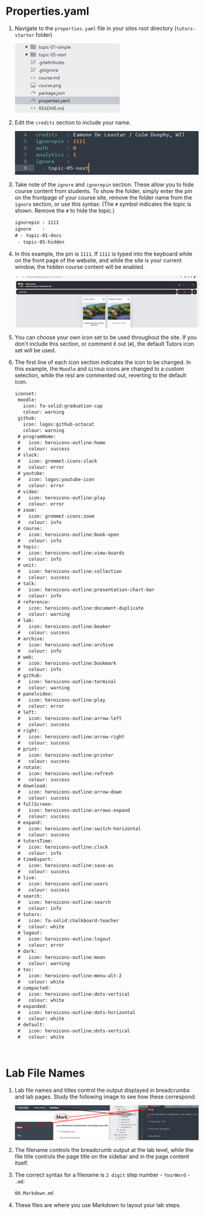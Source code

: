 # Properties.yaml

1. Navigate to the `properties.yaml` file in your sites root directory (`tutors-starter` folder)

    ![Properties](img/properties.png)

2. Edit the `credits` section to include your name.

    ![Credits](img/filecontent.png)

3. Take note of the `ignore` and `ignorepin` section. These allow you to hide course content from students. To show the folder, simply enter the pin on the frontpage of your course site, remove the folder name from the `ignore` section, or use this syntax: (The `#` symbol indicates the topic is shown. Remove the `#` to hide the topic.)

    ~~~html
    ignorepin : 1111
    ignore    : 
    # - topic-01-docs
     - topic-05-hidden
    ~~~ 

4. In this example, the pin is `1111`. If `1111` is typed into the keyboard while on the front page of the website, and while the site is your current window, the hidden course content will be enabled.

    ![Show Hidden](img/hiddenshown.png)

5. You can choose your own icon set to be used throughout the site. If you don't include this section, or comment it out (`#`), the default Tutors icon set will be used. 

6. The first line of each icon section indicates the icon to be changed. In this example, the `Moodle` and `GitHub` icons are changed to a custom selection, while the rest are commented out, reverting to the default icon.

    ~~~
    iconset:
     moodle:
       icon: fa-solid:graduation-cap
       colour: warning
     github:
       icon: logos:github-octocat
       colour: warning   
     # programHome:
     #   icon: heroicons-outline:home
     #   colour: success
     # slack:
     #   icon: grommet-icons:slack
     #   colour: error
     # youtube:
     #   icon: logos:youtube-icon
     #   colour: error
     # video:
     #   icon: heroicons-outline:play
     #   colour: error
     # zoom:
     #   icon: grommet-icons:zoom
     #   colour: info
     # course:
     #   icon: heroicons-outline:book-open
     #   colour: info
     # topic:
     #   icon: heroicons-outline:view-boards
     #   colour: info
     # unit:
     #   icon: heroicons-outline:collection
     #   colour: success
     # talk:
     #   icon: heroicons-outline:presentation-chart-bar
     #   colour: info
     # reference:
     #   icon: heroicons-outline:document-duplicate
     #   colour: warning
     # lab:
     #   icon: heroicons-outline:beaker
     #   colour: success
     # archive:
     #   icon: heroicons-outline:archive
     #   colour: info
     # web:
     #   icon: heroicons-outline:bookmark
     #   colour: info
     # github:
     #   icon: heroicons-outline:terminal
     #   colour: warning
     # panelvideo:
     #   icon: heroicons-outline:play
     #   colour: error
     # left:
     #   icon: heroicons-outline:arrow-left
     #   colour: success
     # right:
     #   icon: heroicons-outline:arrow-right
     #   colour: success
     # print:
     #   icon: heroicons-outline:printer
     #   colour: success
     # rotate:
     #   icon: heroicons-outline:refresh
     #   colour: success
     # download:
     #   icon: heroicons-outline:arrow-down
     #   colour: success
     # fullScreen:
     #   icon: heroicons-outline:arrows-expand
     #   colour: success
     # expand:
     #   icon: heroicons-outline:switch-horizontal
     #   colour: success
     # tutorsTime:
     #   icon: heroicons-outline:clock
     #   colour: info
     # timeExport:
     #   icon: heroicons-outline:save-as
     #   colour: success
     # live:
     #   icon: heroicons-outline:users
     #   colour: success
     # search:
     #   icon: heroicons-outline:search
     #   colour: info
     # tutors:
     #   icon: fa-solid:chalkboard-teacher
     #   colour: white
     # logout:
     #   icon: heroicons-outline:logout
     #   colour: error
     # dark:
     #   icon: heroicons-outline:moon
     #   colour: warning
     # toc:
     #   icon: heroicons-outline:menu-alt-2
     #   colour: white
     # compacted:
     #   icon: heroicons-outline:dots-vertical
     #   colour: white
     # expanded:
     #   icon: heroicons-outline:dots-horizontal
     #   colour: white
     # default:
     #   icon: heroicons-outline:dots-vertical
     #   colour: white

    ~~~
<br />

# Lab File Names

1. Lab file names and titles control the output displayed in breadcrumbs and lab pages. Study the following image to see how these correspond:

    ![Comparison](img/compare.png)

2. The filename controls the breadcrumb output at the lab level, while the file title controls the page title on the sidebar and in the page content itself.         

3. The correct syntax for a filename is `2 digit` step number - `YourWord` - `.md`:

    ~~~html
    00.Markdown.md
    ~~~ 

4. These files are where you use Markdown to layout your lab steps.    
